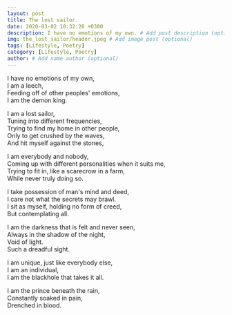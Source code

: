 ```yaml
---
layout: post
title: The lost sailor.
date: 2020-03-02 10:32:20 +0300
description: I have no emotions of my own. # Add post description (optional)
img: the_lost_sailor/header.jpeg # Add image post (optional)
tags: [Lifestyle, Poetry]
category: [Lifestyle, Poetry]
author: # Add name author (optional)
---
```


I have no emotions of my own, <br/>
I am a leech, <br/>
Feeding off of other peoples' emotions, <br/>
I am the demon king. <br/>

I am a lost sailor, <br/>
Tuning into different frequencies, <br/>
Trying to find my home in other people, <br/>
Only to get crushed by the waves, <br/>
And hit myself against the stones, <br/>

I am everybody and nobody, <br/>
Coming up with different personalities when it suits me, <br/>
Trying to fit in, like a scarecrow in a farm, <br/>
While never truly doing so. <br/>

I take possession of man's mind and deed, <br/>
I care not what the secrets may brawl. <br/>
I sit as myself, holding no form of creed, <br/>
But contemplating all. <br/>

I am the darkness that is felt and never seen, <br/>
Always in the shadow of the night, <br/>
Void of light. <br/>
Such a dreadful sight. <br/>

I am unique, just like everybody else, <br/>
I am an individual, <br/>
I am the blackhole that takes it all. <br/>

I am the prince beneath the rain, <br/>
Constantly soaked in pain, <br/>
Drenched in blood. <br/>
